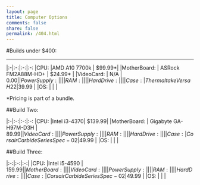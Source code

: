 ```yaml
---
layout: page
title: Computer Options
comments: false
share: false
permalink: /404.html
---
```



#Builds under $400:

_________________________________________________

|:-|:-:|:-:|:-:
|CPU: 		  |AMD A10 7700k | $99.99*|
|MotherBoard: |	ASRock FM2A88M-HD+ |	$24.99*	|
|VideoCard:   | N/A 	|	$0.00	|
|PowerSupply: |		|		|
|RAM:		  |		|		|
|HardDrive:	  |		|		|
|Case:		  |	Thermaltake Versa H22	|$39.99		|
|OS:		  |		|		|


*Pricing is part of a bundle. 

##Build Two:


|:-|:-:|:-:|:-:
|CPU: 		  |Intel i3-4370| $139.99|
|MotherBoard: |	Gigabyte GA-H97M-D3H	|	$89.99	|
|VideoCard:   | 	|		|
|PowerSupply: |		|		|
|RAM:		  |		|		|
|HardDrive:	  |		|		|
|Case:		  |	Corsair Carbide Series Spec-02	|$49.99		|
|OS:		  |		|		|




##Build Three: 




|:-:|:-:|:-:|
|CPU: 		  |Intel i5-4590 | $159.99|
|MotherBoard: |		|		|
|VideoCard:   | 	|		|
|PowerSupply: |		|		|
|RAM:		  |		|		|
|HardDrive:	  |		|		|
|Case:		  |	Corsair Carbide Series Spec-02	|$49.99		|
|OS:		  |		|		|





